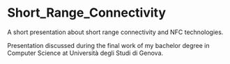 # Short_Range_Connectivity

A short presentation about short range connectivity and NFC technologies.

Presentation discussed during the final work of my bachelor degree in Computer Science at Università degli Studi di Genova.
